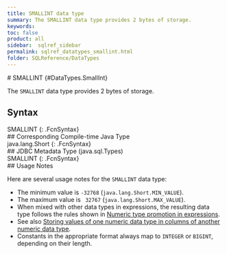 ```yaml
---
title: SMALLINT data type
summary: The SMALLINT data type provides 2 bytes of storage.
keywords:
toc: false
product: all
sidebar:  sqlref_sidebar
permalink: sqlref_datatypes_smallint.html
folder: SQLReference/DataTypes
---
```

<section>
<div class="TopicContent" data-swiftype-index="true" markdown="1">
# SMALLINT   {#DataTypes.SmallInt}

The `SMALLINT` data type provides 2 bytes of storage.

## Syntax

<div class="fcnWrapperWide" markdown="1">
    SMALLINT
{: .FcnSyntax}

</div>
## Corresponding Compile-time Java Type

<div class="fcnWrapperWide" markdown="1">
    java.lang.Short
{: .FcnSyntax}

</div>
## JDBC Metadata Type (java.sql.Types)

<div class="fcnWrapperWide" markdown="1">
    SMALLINT
{: .FcnSyntax}

</div>
## Usage Notes

Here are several usage notes for the `SMALLINT` data type:

* The minimum value is `-32768` (`java.lang.Short.MIN_VALUE`).
* The maximum value is ` 32767` (`java.lang.Short.MAX_VALUE`).
* When mixed with other data types in expressions, the resulting data
  type follows the rules shown in [Numeric type promotion in
  expressions](sqlref_datatypes_numerictypes.html#NumericTypePromotion).
* See also [Storing values of one numeric data type in columns of
  another numeric data
  type](sqlref_datatypes_numerictypes.html#StoringValues).
* Constants in the appropriate format always map to `INTEGER` or
  `BIGINT`, depending on their length.

</div>
</section>

